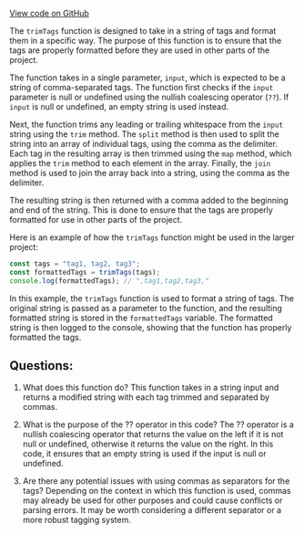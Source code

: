 [View code on GitHub](https://github.com/gaerongsalon/blog/src/article/trimTags.ts)

The `trimTags` function is designed to take in a string of tags and format them in a specific way. The purpose of this function is to ensure that the tags are properly formatted before they are used in other parts of the project. 

The function takes in a single parameter, `input`, which is expected to be a string of comma-separated tags. The function first checks if the `input` parameter is null or undefined using the nullish coalescing operator (`??`). If `input` is null or undefined, an empty string is used instead. 

Next, the function trims any leading or trailing whitespace from the `input` string using the `trim` method. The `split` method is then used to split the string into an array of individual tags, using the comma as the delimiter. Each tag in the resulting array is then trimmed using the `map` method, which applies the `trim` method to each element in the array. Finally, the `join` method is used to join the array back into a string, using the comma as the delimiter. 

The resulting string is then returned with a comma added to the beginning and end of the string. This is done to ensure that the tags are properly formatted for use in other parts of the project. 

Here is an example of how the `trimTags` function might be used in the larger project:

```javascript
const tags = "tag1, tag2, tag3";
const formattedTags = trimTags(tags);
console.log(formattedTags); // ",tag1,tag2,tag3,"
```

In this example, the `trimTags` function is used to format a string of tags. The original string is passed as a parameter to the function, and the resulting formatted string is stored in the `formattedTags` variable. The formatted string is then logged to the console, showing that the function has properly formatted the tags.
## Questions: 
 1. What does this function do?
   This function takes in a string input and returns a modified string with each tag trimmed and separated by commas.

2. What is the purpose of the ?? operator in this code?
   The ?? operator is a nullish coalescing operator that returns the value on the left if it is not null or undefined, otherwise it returns the value on the right. In this code, it ensures that an empty string is used if the input is null or undefined.

3. Are there any potential issues with using commas as separators for the tags?
   Depending on the context in which this function is used, commas may already be used for other purposes and could cause conflicts or parsing errors. It may be worth considering a different separator or a more robust tagging system.